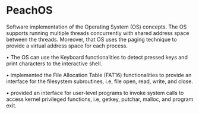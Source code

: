 # PeachOS
Software implementation of the Operating System (OS) concepts. The OS supports running multiple threads concurrently with shared address space between the threads. Moreover, that OS uses the paging technique to provide a virtual address space for each process. 

• The OS can use the Keyboard functionalities to detect pressed keys and print characters to the interactive shell.

• implemented the File Allocation Table (FAT16) functionalities to provide an interface for the filesystem subroutines, i.e, file open, read, write, and close. 

• provided an interface for user-level programs to invoke system calls to access kernel privileged functions, i.e, getkey, putchar, malloc, and program exit.
